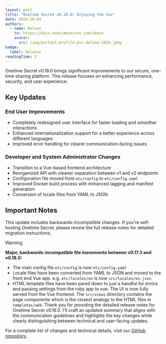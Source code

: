 ```yaml
---
layout: post
title: "Onetime Secret v0.18.0: Enjoying the Vue"
date: 2024-10-04
authors:
  - name: Delano
    to: https://docs.onetimesecret.com/about
    avatar:
      src: /img/portait-profile-pic-delano-2024.jpeg
badge:
  label: Release
readingTime: 2
---
```


Onetime Secret v0.18.0 brings significant improvements to our secure, one-time sharing platform. This release focuses on enhancing performance, security, and user experience.

## Key Updates


### End User Improvements

- Completely redesigned user interface for faster loading and smoother interactions
- Enhanced internationalization support for a better experience across different languages
- Improved error handling for clearer communication during issues



### Developer and System Administrator Changes

- Transition to a Vue-based frontend architecture
- Reorganized API with cleaner separation between v1 and v2 endpoints
- Configuration file moved from `etc/config` to `etc/config.yaml`
- Improved Docker build process with enhanced tagging and manifest generation
- Conversion of locale files from YAML to JSON


## Important Notes

This update includes backwards-incompatible changes. If you're self-hosting Onetime Secret, please review the full release notes for detailed migration instructions.

> [!WARNING]
> **Major, backwards-incompatible file movements between v0.17.3 and v0.18.0:**
> * The main config file `etc/config` is now `etc/config.yaml`
> * Locale files have been converted from YAML to JSON and moved to the front end Vue app. e.g. `etc/locales/en` is now `src/locales/en.json`.
> * HTML template files have been pared down to just a handful for errors and passing settings from the ruby app to vue. The UI is now fully served from the Vue frontend. The `src/views` directory contains the page components which is the closest analogy to the HTML files in `templates/web`.
Thank you for providing the detailed release notes for Onetime Secret v0.18.0. I'll craft an updated summary that aligns with the communication guidelines and highlights the key changes while clearly distinguishing between technical and user-facing updates.


For a complete list of changes and technical details, visit our [GitHub repository](https://github.com/onetimesecret/onetimesecret/releases/tag/v0.18.0).
